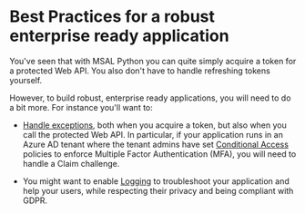 # Best Practices for a robust enterprise ready application

You've seen that with MSAL Python you can quite simply acquire a token for a protected Web API. You also don't have to handle refreshing tokens yourself.

However, to build robust, enterprise ready applications, you will need to do a bit more. For instance you'll want to:

* [Handle exceptions](https://docs.microsoft.com/en-us/azure/active-directory/develop/msal-handling-exceptions?tabs=python), both when you acquire a token, but also when you call the protected Web API. In particular, if your application runs in an Azure AD tenant where the tenant admins have set [Conditional Access](https://github.com/AzureAD/microsoft-authentication-library-for-python/wiki/Conditional-Access-and-Claims-Challenges) policies to enforce Multiple Factor Authentication (MFA), you will need to handle a Claim challenge.

* You might want to enable [Logging](https://docs.microsoft.com/en-us/azure/active-directory/develop/msal-logging?tabs=python) to troubleshoot your application and help your users, while respecting their privacy and being compliant with GDPR.
